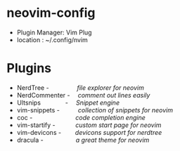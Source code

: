 # neovim-config

* Plugin Manager: Vim Plug
* location : ~/.config/nvim

# Plugins
- NerdTree -       *file explorer for neovim*
- NerdCommenter -  *comment out lines easily*
- Ultsnips    -  *Snippet engine*
- vim-snippets -   *collection of snippets for neovim*
- coc -       *code completion engine*
- vim-startify -    *custom start page for neovim*
- vim-devicons -   *devicons support for nerdtree*
- dracula -      *a great theme for neovim*

